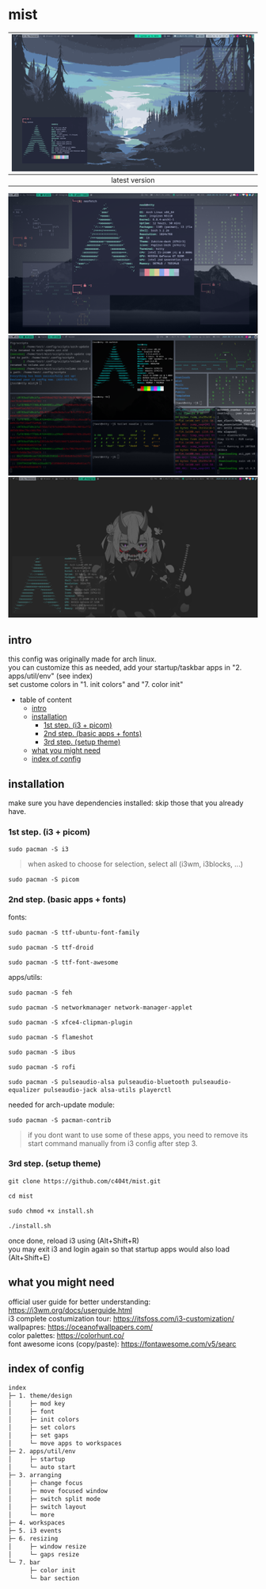 # mist
| ![image](./screenshots/demo4.png) |
| :---: |
| latest version |
![image](./screenshots/demo.png)
![image](./screenshots/demo2.png)
![image](./screenshots/demo3.png)

## intro  
this config was originally made for arch linux.  
you can customize this as needed, add your startup/taskbar apps in "2. apps/util/env" (see index)  
set custome colors in "1. init colors" and "7. color init"  

- table of content
  * [intro](#intro)
  * [installation](#installation)
    + [1st step. (i3 + picom)](#1st-step--i3---picom-)
    + [2nd step. (basic apps + fonts)](#2nd-step--basic-apps---fonts-)
    + [3rd step. (setup theme)](#3rd-step--setup-theme-)
  * [what you might need](#what-you-might-need)
  * [index of config](#index-of-config)


## installation
make sure you have dependencies installed:
skip those that you already have.

### 1st step. (i3 + picom)
```
sudo pacman -S i3
```
> when asked to choose for selection, select all (i3wm, i3blocks, ...)
```
sudo pacman -S picom
```

### 2nd step. (basic apps + fonts)
fonts:
```
sudo pacman -S ttf-ubuntu-font-family
```
```
sudo pacman -S ttf-droid
```
```
sudo pacman -S ttf-font-awesome
```

apps/utils:
```
sudo pacman -S feh
```
```
sudo pacman -S networkmanager network-manager-applet
```
``` 	
sudo pacman -S xfce4-clipman-plugin
```
```
sudo pacman -S flameshot
```
```
sudo pacman -S ibus
```
```
sudo pacman -S rofi
```

```
sudo pacman -S pulseaudio-alsa pulseaudio-bluetooth pulseaudio-equalizer pulseaudio-jack alsa-utils playerctl
```
needed for arch-update module:
```
sudo pacman -S pacman-contrib
```
> if you dont want to use some of these apps, you need to remove its start command manually from i3 config after step 3.  

### 3rd step. (setup theme)
```
git clone https://github.com/c404t/mist.git
```
```
cd mist
```
```
sudo chmod +x install.sh
```
```
./install.sh
```
once done, reload i3 using (Alt+Shift+R)  
you may exit i3 and login again so that startup apps would also load (Alt+Shift+E)  

## what you might need  
official user guide for better understanding: https://i3wm.org/docs/userguide.html  
i3 complete costumization tour: https://itsfoss.com/i3-customization/  
wallpapres: https://oceanofwallpapers.com/  
color palettes: https://colorhunt.co/  
font awesome icons (copy/paste): https://fontawesome.com/v5/searc  


## index of config
 ```
 index   
 ├─ 1. theme/design  
 │     ├─ mod key   
 │     ├─ font  
 │     ├─ init colors  
 │     ├─ set colors  
 │     ├─ set gaps  
 │     └─ move apps to workspaces  
 ├─ 2. apps/util/env  
 │     ├─ startup  
 │     └─ auto start   
 ├─ 3. arranging  
 │     ├─ change focus  
 │     ├─ move focused window  
 │     ├─ switch split mode  
 │     ├─ switch layout  
 │     └─ more  
 ├─ 4. workspaces   
 ├─ 5. i3 events   
 ├─ 6. resizing   
 │     ├─ window resize  
 │     └─ gaps resize  
 └─ 7. bar  
       ├─ color init  
       └─ bar section  
```
